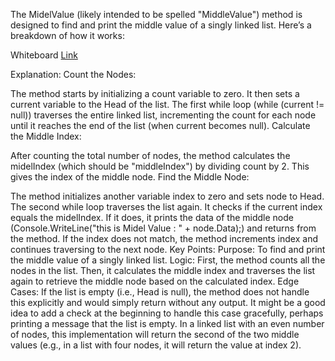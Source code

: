 ﻿The MidelValue (likely intended to be spelled "MiddleValue") method is designed to find and print the middle value of a singly linked list. Here’s a breakdown of how it works:
 
Whiteboard [Link](https://github.com/Abed1313/LinkedListLibrary/blob/master/StudyLinkedList/assest/MidelValue.jpg)

Explanation:
Count the Nodes:

The method starts by initializing a count variable to zero. It then sets a current variable to the Head of the list.
The first while loop (while (current != null)) traverses the entire linked list, incrementing the count for each node until it reaches the end of the list (when current becomes null).
Calculate the Middle Index:

After counting the total number of nodes, the method calculates the midelIndex (which should be "middleIndex") by dividing count by 2. This gives the index of the middle node.
Find the Middle Node:

The method initializes another variable index to zero and sets node to Head.
The second while loop traverses the list again. It checks if the current index equals the midelIndex. If it does, it prints the data of the middle node (Console.WriteLine("this is Midel Value : " + node.Data);) and returns from the method.
If the index does not match, the method increments index and continues traversing to the next node.
Key Points:
Purpose: To find and print the middle value of a singly linked list.
Logic:
First, the method counts all the nodes in the list.
Then, it calculates the middle index and traverses the list again to retrieve the middle node based on the calculated index.
Edge Cases:
If the list is empty (i.e., Head is null), the method does not handle this explicitly and would simply return without any output. It might be a good idea to add a check at the beginning to handle this case gracefully, perhaps printing a message that the list is empty.
In a linked list with an even number of nodes, this implementation will return the second of the two middle values (e.g., in a list with four nodes, it will return the value at index 2).
